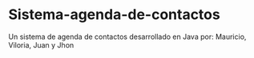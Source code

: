 # Sistema-agenda-de-contactos
Un sistema de agenda de contactos desarrollado en Java por: Mauricio, Viloria, Juan y Jhon
